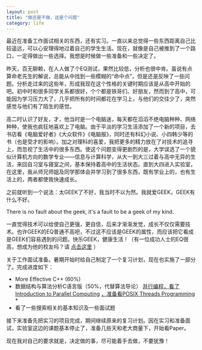 ```yaml
---
layout: post
title: "做还是不做，这是个问题"
category: life
---
```


最近在准备工作面试相关的东西，还有实习。一直以来总觉得一些东西距离自己比较遥远，可以心安理得地过着自己的学生生活。现在，就像是自己被推到了一个路口，一定得做出一些选择。我想是时候做一些准备和一些决定了。

昨天，百无聊赖，在人人做了个EQ测试，果然比较低，分析也很中肯。虽说有点算命老先生的解说，总能从中找到一些模糊的“命中点”，但是还是反映了一些问题。分析走过来的这些年，形成我现在这个性格的关键时期应该是从高中开始的吧。初中时和很多同学关系都很好，个个都是铁哥们、好朋友，然而到了高中，可能因为学习压力大了，几乎把所有的时间都花在学习上，与他们的交往少了，突然感觉与他们有了陌生的感觉。

高二时认识了好友，才，他当时是一个电脑迷，每天都在滔滔不绝电脑种种、网络种种，使我也疯狂地喜欢上了电脑。由于平淡的学习生活添加了一个新的项目，去书店看《电脑爱好者》《大众软件》《电脑报》，同时还有科幻小说、小四韩少等的书（也是受才的影响）。加之对理科的喜爱，我把更多的精力放在了对技术的追寻上，而忽视了生活中的很多东西。使这个问题变得更剧烈的是，大学误选了一个貌似计算机方向的数学专业——信息与计算科学，从大一到大三过着与高中无异的生活，来回自习室与寝室之间，基本保持着高中的生活状态。直到大四进入实验室，在这里，我从师兄师姐及同学那体会并学习到了很多东西，既有学业上的，也有生活上的，两者都使我快速成长。

之前就听到一个说法：太GEEK了不好，我当时不以为然。我就爱GEEK，GEEK有什么不好。

There is no fault about the geek, it's a fault to be a geek of my kind.

一直觉得技术可以给使自己更强，更自信，后来才渐渐发觉，成长不仅仅需要技术。也许GEEK的EQ普通不高吧，不过这不应该是GEEK的属性，而应该把它看成是GEEK们容易遇到的问题。快乐GEEK，健康生活！（有一位成功人士的EQ很高，想成为他的校友吗？请 [点击这里](http://bbs.51mxd.com/diploma/diploma.php) ）

关于工作面试准备。暑期开始时给自己制定了一个复习计划，现在也实施了一部分了。完成进度如下：

*    More Effective C++ (60%)
*    数据结构与算法分析C语言版（50%，代替算法导论）
[并行编程，看了Introduction to Parallel Computing](https://computing.llnl.gov/tutorials/parallel_comp/) [，准备看POSIX Threads Programming](https://computing.llnl.gov/tutorials/pthreads/) *    
*    看了一些搜索相关的基本知识及一些面试题

接下来准备先把实习的项目完成，期间继续原来的复习计划。因在实习和准备面试，实验室这边的课题基本停止了，准备几些天和老大商量下，开始看Paper。

现在我对自己的要求就是，决定做的事，尽可能着手去做，不要犹豫！

